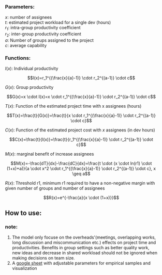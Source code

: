 ### Parameters:
$x$: number of assignees\
$t$: estimated project workload for a single dev (hours)\
$r_1$: intra-group productivity coefficient\
$r_2$: inter-group productivity coefficient\
$a$: Number of groups assigned to the project\
$c$: average capability

### Functions:
$I(x)$: Individual productivity

$$I(x)=r_1^{(\frac{x}{a}-1)} \cdot r_2^{(a-1)} \cdot c$$


$G(x)$: Group productivity

$$G(x)=x \cdot I(x)=x \cdot r_1^{(\frac{x}{a}-1)} \cdot r_2^{(a-1)} \cdot c$$


$T(x)$: Function of the estimated project time with x  assignees (hours)

$$T(x)=\frac{t}{G(x)}=\frac{t}{x \cdot r_1^{(\frac{x}{a}-1)} \cdot r_2^{(a-1)} \cdot c}$$


$C(x)$: Function of the estimated project cost with $x$ assignees (in dev hours)

$$C(x)=\frac{t}{I(x)}=\frac{t}{r_1^{(\frac{x}{a}-1)} \cdot r_2^{(a-1)} \cdot c}$$


$M(x)$: marginal benefit of increase assignees

$$M(x)=-\frac{dT}{dx}-\frac{dC}{dx}=\frac{t \cdot (x \cdot ln(r1) \cdot (1+x)+a)}{a \cdot x^2 \cdot r_1^{(\frac{x}{a}-1)} \cdot r_2^{(a-1)} \cdot c}, x \geq a$$


$R(x)$: Threshold r1, minimum r1 required to have a non-negative margin with given number of groups and number of assignees

$$R(x)=e^{-\frac{a}{x \cdot (1+x)}}$$


## How to use:


### note: 
1. The model only focuse on the overheads'(meetings, overlapping works, long discussion and miscommunication etc.) effects on project time and productivities. Benefits in group settings such as better quality work, new ideas and decrease in shared workload should not be ignored when making decisions on team size.
2. A [google sheet](https://docs.google.com/spreadsheets/d/1-kNHM5otdXNKMPb-EecDQZw4IOYc2mlzqqTKs5px_cg/edit?usp=sharing) with adjustable parameters for empirical samples and visualization
